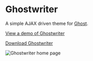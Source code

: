 # Ghostwriter

A simple AJAX driven theme for [Ghost](http://github.com/tryghost/ghost/).

[View a demo of Ghostwriter](http://roryg.github.io/ghostwriter)

[Download Ghostwriter](https://github.com/roryg/ghostwriter/archive/master.zip)

![Ghostwriter home page](https://github.com/roryg/ghostwriter/blob/master/screenshot.png?raw=true)
